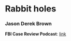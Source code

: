 # Rabbit holes

### Jason Derek Brown

**FBI Case Review Podcast**: [link](https://youtu.be/o8uK6j1Lezk?si=WMEm1dpK7zF-AiKr)
